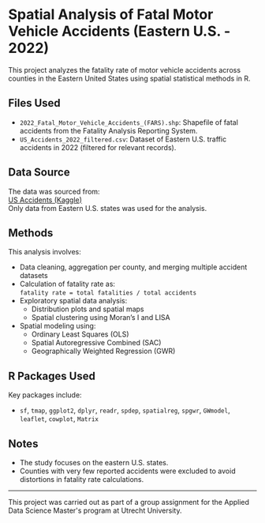 # Spatial Analysis of Fatal Motor Vehicle Accidents (Eastern U.S. - 2022)

This project analyzes the fatality rate of motor vehicle accidents across counties in the Eastern United States using spatial statistical methods in R.

## Files Used

- `2022_Fatal_Motor_Vehicle_Accidents_(FARS).shp`: Shapefile of fatal accidents from the Fatality Analysis Reporting System.
- `US_Accidents_2022_filtered.csv`: Dataset of Eastern U.S. traffic accidents in 2022 (filtered for relevant records).

## Data Source

The data was sourced from:  
[US Accidents (Kaggle)](https://www.kaggle.com/datasets/sobhanmoosavi/us-accidents?resource=download)  
Only data from Eastern U.S. states was used for the analysis.

## Methods

This analysis involves:

- Data cleaning, aggregation per county, and merging multiple accident datasets
- Calculation of fatality rate as:  
  `fatality rate = total fatalities / total accidents`
- Exploratory spatial data analysis:
  - Distribution plots and spatial maps
  - Spatial clustering using Moran’s I and LISA
- Spatial modeling using:
  - Ordinary Least Squares (OLS)
  - Spatial Autoregressive Combined (SAC)
  - Geographically Weighted Regression (GWR)

## R Packages Used

Key packages include:

- `sf`, `tmap`, `ggplot2`, `dplyr`, `readr`, `spdep`, `spatialreg`, `spgwr`, `GWmodel`, `leaflet`, `cowplot`, `Matrix`

## Notes

- The study focuses on the eastern U.S. states.
- Counties with very few reported accidents were excluded to avoid distortions in fatality rate calculations.

- ---

This project was carried out as part of a group assignment for the Applied Data Science Master's program at Utrecht University.

